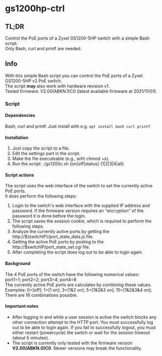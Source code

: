 # gs1200hp-ctrl
<h2>TL;DR</h2>
<p>
Control the PoE ports of a Zyxel GS1200-5HP switch with a simple Bash script.<br />
Only Bash, curl and printf are needed.
</p>

<h2>Info</h2>
<p>
With this simple Bash script you can control the PoE ports of a Zyxel GS1200-5HP v2 PoE switch.<br />
The script <b>may</b> also work with hardware revision v1.<br />
Tested firmware: V2.00(ABKN.1)C0 (latest available firmware at 2021/11/01).
</p>

<h3>Script</h3>
<h4>Dependencies</h4>
<p>
Bash, curl and printf.
Just install with e.g. <code>apt install bash curl printf</code>
</p>

<h4>Installation</h4>
<ol>
<li>Just copy the script to a file.</li>
<li>Edit the settings part in the script.</li>
<li>Make the file executeable (e.g., with chmod +x).</li>
<li>Run the script: ./gs1200c.sh {on|off|status} {1|2|3|4|all}</li>
</ol>

<h4>Script actions</h4>
<p>The script uses the web interface of the switch to set the currently active PoE ports.<br />
It does perform the following steps:<br />
<ol>
  <li>Login to the switch's web interface with the supplied IP address and password. If the firmware version requires an "encryption" of the password it is done before the login.</li>
  <li>The script saves the session cookie, which is required to perform the following steps.</li>
  <li>Analyze the currently active ports by getting the http://${switchIP}/port_state_data.js file.</li>
  <li>Getting the active PoE ports by posting to the http://$switchIP/port_state_set.cgi file.</li>
  <li>After completing the script does log out to be able to login again.</li>
</ol>
</p>

<h4>Background</h4>
<p>
The 4 PoE ports of the switch have the following numerical values:<br />
port1=1;	port2=2;	port3=4;	port4=8<br />
The currently active PoE ports are calculates by combining these values.<br />
Examples:  0=[off]; 1=[1 on]; 3=[1&2 on]; 5=[1&2&3 on]; 15=[1&2&3&4 on];<br />
There are 16 combinations possible.
</p>

<h4>Important notes</h4>
<ul>
  <li>After logging in and while a user session is active the switch blocks any other connection attempt to the HTTP port. You must successfully log out to be able to login again. If you fail to successfully logout, you must either restart (powercycle) the switch or wait for the session timeout (about 5 minutes).</li>
  <li>The script is currently only tested with the firmware version <b>V2.00(ABKN.0)C0</b>. Newer versions may break the functionality.</li>
</ul>
